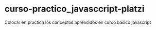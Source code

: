 # curso-practico_javasccript-platzi
Colocar en practica los conceptos aprendidos en curso básico javascript
